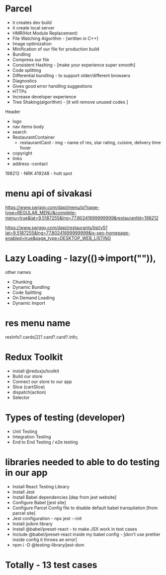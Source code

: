 # Parcel

- it creates dev build
- it create local server
- HMR(Hot Module Replacement)
- File Watching Algorithm - [written in C++]
- Image optimization
- Minification of our file for production build
- Bundling
- Compress our file
- Consistent Hashing - [make your experience super smooth]
- Code splitting
- Differential bundling - to support older/different browsers
- Diagnostics
- Gives good error handling suggestions
- HTTPs
- Increase developer experience
- Tree Shaking(algorithm) - [it will remove unused codes ]

Header

- logo
- nav items
  body
- search
- RestaurantContainer
  - restaurantCard - img - name of res, star rating, cuisine, delivery time
    fooer
- copyright
- links
- address
  -contact

198212 - NRK
419248 - hott spot

# menu api of sivakasi

https://www.swiggy.com/dapi/menu/pl?page-type=REGULAR_MENU&complete-menu=true&lat=9.5187255&lng=77.80241699999999&restaurantId=198212

https://www.swiggy.com/dapi/restaurants/list/v5?lat=9.5187255&lng=77.80241699999999&is-seo-homepage-enabled=true&page_type=DESKTOP_WEB_LISTING

# Lazy Loading - lazy(()=>import("")), <suspense fallback={jsx}/>

other names

- Chunking
- Dynamic Bundling
- Code Splitting
- On Demand Loading
- Dynamic Import

# res menu name

resInfo?.cards[2]?.card?.card?.info;

# Redux Toolkit

- install @reduxjs/toolkit
- Build our store
- Connect our store to our app
- Slice (cartSlice)
- dispatch(action)
- Selector

# Types of testing (developer)

- Unit Testing
- Integration Testing
- End to End Testing / e2e testing

# libraries needed to able to do testing in our app

- Install React Testing Library
- Install Jest
- Install Babel dependencies [dep from jest website]
- Configure Babel [jest site]
- Configure Parcel Config file to disable default babel transpilation [from parcel site]
- Jest configuration - npx jest --init
- Install jsdom library
- Install @babel/preset-react - to make JSX work in test cases
- Include @babel/preset-react inside my babel config - [don't use prettier inside config it throws an error]
- npm i -D @testing-library/jest-dom

# Totally - 13 test cases
